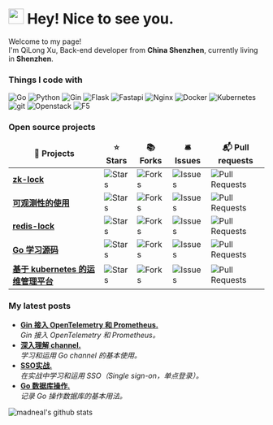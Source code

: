 <h1><img src="https://emojis.slackmojis.com/emojis/images/1531849430/4246/blob-sunglasses.gif?1531849430" width="30"/> Hey! Nice to see you.</h1>


<p>Welcome to my page! </br> I'm QiLong Xu, Back-end developer from <b>China Shenzhen</b>, currently living in <b>Shenzhen</b>. </p>
<h3>Things I code with</h3>
<p>
  <img alt="Go" src="https://img.shields.io/badge/-Go-00ADD8?style=flat-square&logo=go&logoColor=white" />
  <img alt="Python" src="https://img.shields.io/badge/-Python-3776AB?style=flat-square&logo=python&logoColor=white" />
  <img alt="Gin" src="https://img.shields.io/badge/-Gin-45b8d8?style=flat-square&logo=go&logoColor=white" />
  <img alt="Flask" src="https://img.shields.io/badge/-Flask-000000?style=flat-square&logo=Flask&logoColor=white" />
  <img alt="Fastapi" src="https://img.shields.io/badge/-Fastapi-430098?style=flat-square&logo=Fastapi&logoColor=white" />
  <img alt="Nginx" src="https://img.shields.io/badge/-Nginx-009639?style=flat-square&logo=Nginx&logoColor=white" />
  <img alt="Docker" src="https://img.shields.io/badge/-Docker-46a2f1?`style=flat-square&logo=docker&logoColor=white" />
  <img alt="Kubernetes" src="https://img.shields.io/badge/-Kubernetes-326CE5?`style=flat-square&logo=Kubernetes&logoColor=white" />
  <img alt="git" src="https://img.shields.io/badge/-Git-F05032?style=flat-square&logo=git&logoColor=white" />
  <img alt="Openstack" src="https://img.shields.io/badge/-Openstack-ED1944?style=flat-square&logo=Openstack&logoColor=white" />
  <img alt="F5" src="https://img.shields.io/badge/-F5-E4002B?style=flat-square&logo=F5&logoColor=white" />
  
</p>
<h3>Open source projects</h3>
<table>
  <thead align="center">
    <tr border: none;>
      <td><b>🎁 Projects</b></td>
      <td><b>⭐ Stars</b></td>
      <td><b>📚 Forks</b></td>
      <td><b>🛎 Issues</b></td>
      <td><b>📬 Pull requests</b></td>
    </tr>
  </thead>
  <tbody>
    <tr>
      <td><a href="https://github.com/xuqil/zk-lock"><b>zk-lock</b></a></td>
      <td><img alt="Stars" src="https://img.shields.io/github/stars/xuqil/zk-lock?style=flat-square&labelColor=343b41"/></td>
      <td><img alt="Forks" src="https://img.shields.io/github/forks/xuqil/zk-lock?style=flat-square&labelColor=343b41"/></td>
      <td><img alt="Issues" src="https://img.shields.io/github/issues/xuqil/zk-lock?style=flat-square&labelColor=343b41"/></td>
      <td><img alt="Pull Requests" src="https://img.shields.io/github/issues-pr/xuqil/zk-lock?style=flat-square&labelColor=343b41"/></td>
    </tr>
    <tr>
      <td><a href="https://github.com/xuqil/observability"><b>可观测性的使用</b></a></td>
      <td><img alt="Stars" src="https://img.shields.io/github/stars/xuqil/observability?style=flat-square&labelColor=343b41"/></td>
      <td><img alt="Forks" src="https://img.shields.io/github/forks/xuqil/observability?style=flat-square&labelColor=343b41"/></td>
      <td><img alt="Issues" src="https://img.shields.io/github/issues/xuqil/observability?style=flat-square&labelColor=343b41"/></td>
      <td><img alt="Pull Requests" src="https://img.shields.io/github/issues-pr/xuqil/observability?style=flat-square&labelColor=343b41"/></td>
    </tr>
    <tr>
      <td><a href="https://github.com/xuqil/redis-lock"><b>redis-lock</b></a></td>
      <td><img alt="Stars" src="https://img.shields.io/github/stars/xuqil/redis-lock?style=flat-square&labelColor=343b41"/></td>
      <td><img alt="Forks" src="https://img.shields.io/github/forks/xuqil/redis-lock?style=flat-square&labelColor=343b41"/></td>
      <td><img alt="Issues" src="https://img.shields.io/github/issues/xuqil/redis-lock?style=flat-square&labelColor=343b41"/></td>
      <td><img alt="Pull Requests" src="https://img.shields.io/github/issues-pr/xuqil/redis-lock?style=flat-square&labelColor=343b41"/></td>
    </tr>
    <tr>
      <td><a href="https://github.com/xuqil/learning-go"><b>Go 学习源码</b></a></td>
      <td><img alt="Stars" src="https://img.shields.io/github/stars/xuqil/learning-go?style=flat-square&labelColor=343b41"/></td>
      <td><img alt="Forks" src="https://img.shields.io/github/forks/xuqil/learning-go?style=flat-square&labelColor=343b41"/></td>
      <td><img alt="Issues" src="https://img.shields.io/github/issues/xuqil/learning-go?style=flat-square&labelColor=343b41"/></td>
      <td><img alt="Pull Requests" src="https://img.shields.io/github/issues-pr/xuqil/learning-go?style=flat-square&labelColor=343b41"/></td>
    </tr>
	  <tr>
      <td><a href="https://github.com/xuqil/KubeOps"><b>基于 kubernetes 的运维管理平台</b></a></td>
      <td><img alt="Stars" src="https://img.shields.io/github/stars/xuqil/KubeOps?style=flat-square&labelColor=343b41"/></td>
      <td><img alt="Forks" src="https://img.shields.io/github/forks/xuqil/KubeOps?style=flat-square&labelColor=343b41"/></td>
      <td><img alt="Issues" src="https://img.shields.io/github/issues/xuqil/KubeOps?style=flat-square&labelColor=343b41"/></td>
      <td><img alt="Pull Requests" src="https://img.shields.io/github/issues-pr/xuqil/KubeOps?style=flat-square&labelColor=343b41"/></td>
    </tr>
  </tbody>
</table>
<h3>My latest posts</h3>
<ul>
  <li><a href="https://xuqilong.top/pages/a513ae"><b> Gin 接入 OpenTelemetry 和 Prometheus.</b></a><br/><i> Gin 接入 OpenTelemetry 和 Prometheus。</i></li>
  <li><a href="https://xuqilong.top/pages/d4f1fc/"><b> 深入理解 channel.</b></a><br/><i>学习和运用 
  Go channel 的基本使用。</i></li>
  <li><a href="https://xuqilong.top/pages/134263/#%E4%BB%80%E4%B9%88%E6%98%AF-sso"><b> SSO实战.</b></a><br/><i>在实战中学习和运用 SSO（Single sign-on，单点登录）。</i></li>
  <li><a href="https://xuqilong.top/pages/134263/#%E4%BB%80%E4%B9%88%E6%98%AF-sso"><b> Go 数据库操作.</b></a><br/><i>记录 Go 操作数据库的基本用法。</i></li>
</ul>

![madneal's github stats](https://github-readme-stats.vercel.app/api?username=xuqil&show_icons=true&theme=radical)